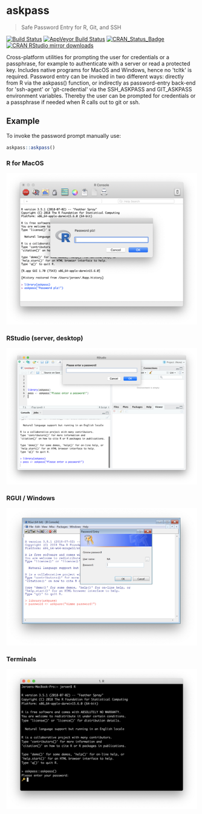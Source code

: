 # askpass

> Safe Password Entry for R, Git, and SSH

[![Build Status](https://travis-ci.org/jeroen/askpass.svg?branch=master)](https://travis-ci.org/jeroen/askpass)
[![AppVeyor Build Status](https://ci.appveyor.com/api/projects/status/github/jeroen/askpass?branch=master&svg=true)](https://ci.appveyor.com/project/jeroen/askpass)
[![CRAN_Status_Badge](http://www.r-pkg.org/badges/version/askpass)](https://cran.r-project.org/package=askpass)
[![CRAN RStudio mirror downloads](http://cranlogs.r-pkg.org/badges/askpass)](https://cran.r-project.org/package=askpass)

Cross-platform utilities for prompting the user for credentials or a 
passphrase, for example to authenticate with a server or read a protected key.
Includes native programs for MacOS and Windows, hence no 'tcltk' is required. 
Password entry can be invoked in two different ways: directly from R via the 
askpass() function, or indirectly as password-entry back-end for 'ssh-agent' 
or 'git-credential' via the SSH_ASKPASS and GIT_ASKPASS environment variables.
Thereby the user can be prompted for credentials or a passphrase if needed 
when R calls out to git or ssh.

## Example

To invoke the password prompt manually use:

```r
askpass::askpass()
```

### R for MacOS 

![askpass-mac](img/askpass-mac.png)


### RStudio (server, desktop)


![askpass-rs](img/askpass-rs.png)


### RGUI / Windows

![askpass-rs](img/askpass-win.png)


### Terminals

![askpass-rs](img/askpass-term.png)



